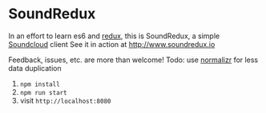 # SoundRedux

In an effort to learn es6 and [redux](https://github.com/rackt/redux), this is SoundRedux, a simple [Soundcloud](http://soundcloud.com) client
See it in action at http://www.soundredux.io

Feedback, issues, etc. are more than welcome!
Todo: use [normalizr](https://github.com/gaearon/normalizr) for less data duplication

1. `npm install`
2. `npm run start`
3. visit `http://localhost:8080`
